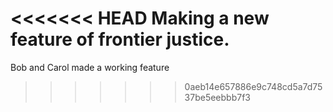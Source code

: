 <<<<<<< HEAD
Making a new feature of frontier justice.
=======
Bob and Carol made a working feature 
>>>>>>> 0aeb14e657886e9c748cd5a7d7537be5eebbb7f3
